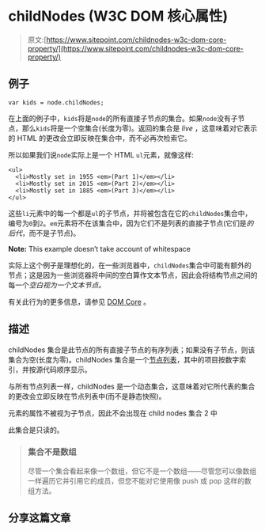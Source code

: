 # childNodes (W3C DOM 核心属性)

> 原文:[https://www.sitepoint.com/childnodes-w3c-dom-core-property/](https://www.sitepoint.com/childnodes-w3c-dom-core-property/)

## 例子

```
var kids = node.childNodes;
```

在上面的例子中，`kids`将是`node`的所有直接子节点的集合。如果`node`没有子节点，那么`kids`将是一个空集合(长度为零)。返回的集合是 <dfn class="firstterm">live</dfn> ，这意味着对它表示的 HTML 的更改会立即反映在集合中，而不必再次检索它。

所以如果我们说`node`实际上是一个 HTML `ul`元素，就像这样:

```
<ul>
  <li>Mostly set in 1955 <em>(Part 1)</em></li>
  <li>Mostly set in 2015 <em>(Part 2)</em></li>
  <li>Mostly set in 1885 <em>(Part 3)</em></li>
</ul>
```

这些`li`元素中的每一个都是`ul`的子节点，并将被包含在它的`childNodes`集合中，编号为`0`到`2`。`em`元素将不在该集合中，因为它们不是列表的直接子节点(它们是<dfn class="firstterm">的后代</dfn>，而不是子节点)。

**Note:** This example doesn’t take account of whitespace

实际上这个例子是理想化的，在一些浏览器中，`childNodes`集合中可能有额外的节点；这是因为一些浏览器将中间的空白算作文本节点，因此会将结构节点之间的每一个*空白视为一个文本节点。*

有关此行为的更多信息，请参见 [DOM Core](https://reference.sitepoint.com/javascript/domcore) 。

## 描述

childNodes 集合是此节点的所有直接子节点的有序列表；如果没有子节点，则该集合为空(长度为零)。childNodes 集合是一个[节点列表](https://reference.sitepoint.com/javascript/NodeList)，其中的项目按数字索引，并按源代码顺序显示。

与所有节点列表一样，childNodes 是一个动态集合，这意味着对它所代表的集合的更改会立即反映在节点列表中(而不是静态快照)。

元素的属性不被视为子节点，因此不会出现在 child nodes 集合 2 中

此集合是只读的。

> ### 集合不是数组
> 
> 尽管一个集合看起来像一个数组，但它不是一个数组——尽管您可以像数组一样遍历它并引用它的成员，但您不能对它使用像 push 或 pop 这样的数组方法。

## 分享这篇文章